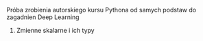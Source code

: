 Próba zrobienia autorskiego kursu Pythona od samych podstaw do zagadnien Deep Learning

1. Zmienne skalarne i ich typy 